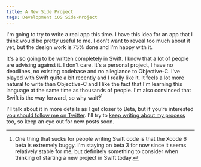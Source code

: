 ```yaml
---
title: A New Side Project
tags: Development iOS Side-Project
---
```


I'm going to try to write a real app this time. I have this idea for an app that I think would be pretty useful to me. I don't want to reveal too much about it yet, but the design work is 75% done and I'm happy with it.

It's also going to be written completely in Swift. I know that a lot of people are advising against it. I don't care. It's a personal project, I have no deadlines, no existing codebase and no allegiance to Objective-C. I've played with Swift quite a bit recently and I really like it. It feels a lot more natural to write than Objective-C and I like the fact that I'm learning this language at the same time as thousands of people. I'm also convinced that Swift is the way forward, so why wait?[^1]

I'll talk about it in more details as I get closer to Beta, but if you’re interested [you should follow me on Twitter][twitter]. I'll try to [keep writing about my process][articles] too, so keep an eye out for new posts soon.

[^1]: One thing that sucks for people writing Swift code is that the Xcode 6 beta is extremely buggy. I'm staying on beta 3 for now since it seems relatively stable for me, but definitely something to consider when thinking of starting a new project in Swift today.

[twitter]: http://twitter.com/vernalkick
[articles]: /articles
